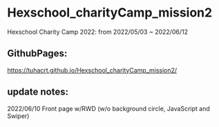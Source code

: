 # Hexschool_charityCamp_mission2
Hexschool Charity Camp 2022: from 2022/05/03 ~ 2022/06/12

## GithubPages:
https://tuhacrt.github.io/Hexschool_charityCamp_mission2/


## update notes:
2022/06/10 Front page w/RWD (w/o background circle, JavaScript and Swiper)


